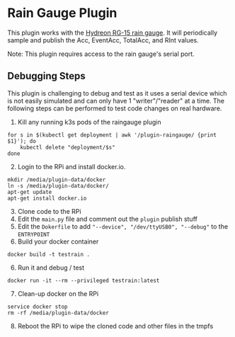 # Rain Gauge Plugin

This plugin works with the [Hydreon RG-15 rain gauge](https://store.hydreon.com/RG-15.html). It will periodically sample and publish the Acc, EventAcc, TotalAcc, and RInt values.

Note: This plugin requires access to the rain gauge's serial port.

## Debugging Steps

This plugin is challenging to debug and test as it uses a serial device which is not easily simulated and can only have 1 "writer"/"reader" at a time. The following steps can be performed to test code changes on real hardware.

1) Kill any running k3s pods of the raingauge plugin

```
for s in $(kubectl get deployment | awk '/plugin-raingauge/ {print $1}'); do
    kubectl delete "deployment/$s"
done
```

2) Login to the RPi and install docker.io.

```
mkdir /media/plugin-data/docker
ln -s /media/plugin-data/docker/
apt-get update
apt-get install docker.io
```

3) Clone code to the RPi
4) Edit the `main.py` file and comment out the `plugin` publish stuff
5) Edit the `Dokerfile` to add `"--device", "/dev/ttyUSB0", "--debug"` to the `ENTRYPOINT`
5) Build your docker container

```
docker build -t testrain .
```

6) Run it and debug / test

```
docker run -it --rm --privileged testrain:latest
```

7) Clean-up docker on the RPi

```
service docker stop
rm -rf /media/plugin-data/docker
```

8) Reboot the RPi to wipe the cloned code and other files in the tmpfs
